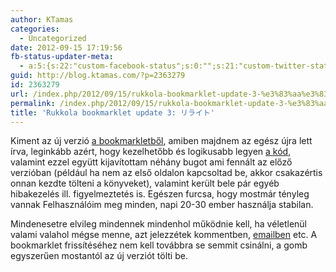 ```yaml
---
author: KTamas
categories:
  - Uncategorized
date: 2012-09-15 17:19:56
fb-status-updater-meta:
  - a:5:{s:22:"custom-facebook-status";s:0:"";s:21:"custom-twitter-status";s:0:"";s:7:"fb-push";s:0:"";s:7:"tw-push";s:0:"";s:4:"push";s:0:"";}
guid: http://blog.ktamas.com/?p=2363279
id: 2363279
url: /index.php/2012/09/15/rukkola-bookmarklet-update-3-%e3%83%aa%e3%83%a9%e3%82%a4%e3%83%88/
permalink: /index.php/2012/09/15/rukkola-bookmarklet-update-3-%e3%83%aa%e3%83%a9%e3%82%a4%e3%83%88/
title: 'Rukkola bookmarklet update 3: リライト'
---
```


Kiment az új verzió [a bookmarkletből](http://blog.ktamas.com/index.php/rukkola-bookmarklet/), amiben majdnem az egész újra lett írva, leginkább azért, hogy kezelhetőbb és logikusabb legyen [a kód](http://github.com/ktamas/rukkola_hacks), valamint ezzel együtt kijavítottam néhány bugot ami fennált az előző verzióban (például ha nem az első oldalon kapcsoltad be, akkor csakazértis onnan kezdte tölteni a könyveket), valamint került bele pár egyéb hibakezelés ill. figyelmeztetés is. Egészen furcsa, hogy mostmár tényleg vannak Felhasználóim meg minden, napi 20-30 ember használja stabilan.

Mindenesetre elvileg mindennek mindenhol működnie kell, ha véletlenül valami valahol mégse menne, azt jelezzétek kommentben, [emailben](mailto:ktamas@ktamas.com) etc. A bookmarklet frissítéséhez nem kell továbbra se semmit csinálni, a gomb egyszerűen mostantól az új verziót tölti be.
